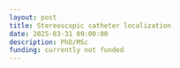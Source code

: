 ```yaml
---
layout: post
title: Stereoscopic catheter localization
date: 2025-03-31 09:00:00
description: PhD/MSc  
funding: currently not funded
---
```

